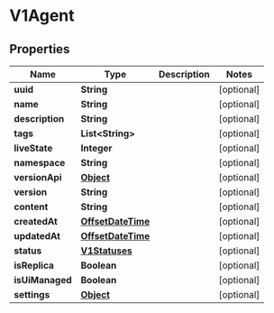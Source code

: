 

# V1Agent

## Properties

Name | Type | Description | Notes
------------ | ------------- | ------------- | -------------
**uuid** | **String** |  |  [optional]
**name** | **String** |  |  [optional]
**description** | **String** |  |  [optional]
**tags** | **List&lt;String&gt;** |  |  [optional]
**liveState** | **Integer** |  |  [optional]
**namespace** | **String** |  |  [optional]
**versionApi** | [**Object**](.md) |  |  [optional]
**version** | **String** |  |  [optional]
**content** | **String** |  |  [optional]
**createdAt** | [**OffsetDateTime**](OffsetDateTime.md) |  |  [optional]
**updatedAt** | [**OffsetDateTime**](OffsetDateTime.md) |  |  [optional]
**status** | [**V1Statuses**](V1Statuses.md) |  |  [optional]
**isReplica** | **Boolean** |  |  [optional]
**isUiManaged** | **Boolean** |  |  [optional]
**settings** | [**Object**](.md) |  |  [optional]




